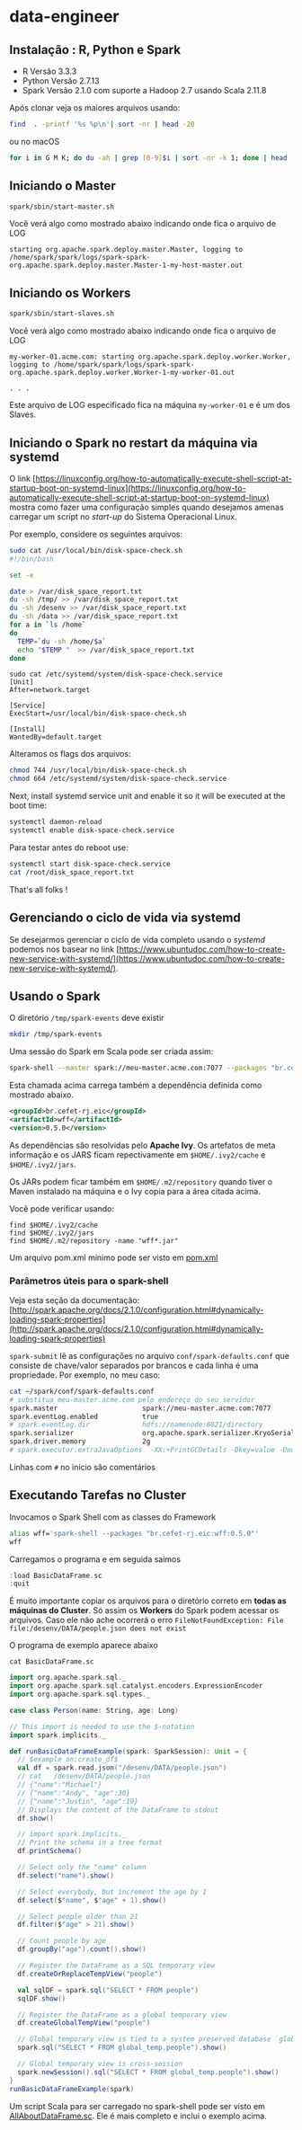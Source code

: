 # data-engineer

## Instalação : R, Python e Spark

* R Versão 3.3.3
* Python Versão 2.7.13
* Spark Versão 2.1.0 com suporte a Hadoop 2.7 usando Scala 2.11.8

Após clonar veja os maiores arquivos usando:

```bash
find  . -printf '%s %p\n'| sort -nr | head -20
```

ou no macOS

```bash
for i in G M K; do du -ah | grep [0-9]$i | sort -nr -k 1; done | head -n 11
```

## Iniciando o Master

```bash
spark/sbin/start-master.sh
```

Você verá algo como mostrado abaixo indicando onde fica o arquivo de LOG

```
starting org.apache.spark.deploy.master.Master, logging to /home/spark/spark/logs/spark-spark-org.apache.spark.deploy.master.Master-1-my-host-master.out
```




## Iniciando os Workers

```bash
spark/sbin/start-slaves.sh 
```

Você verá algo como mostrado abaixo indicando onde fica o arquivo de LOG

```
my-worker-01.acme.com: starting org.apache.spark.deploy.worker.Worker, logging to /home/spark/spark/logs/spark-spark-org.apache.spark.deploy.worker.Worker-1-my-worker-01.out

. . .

```

Este arquivo de LOG especificado fica na máquina `my-worker-01` e é um dos Slaves.

## Iniciando o Spark no restart da máquina via systemd

O link [https://linuxconfig.org/how-to-automatically-execute-shell-script-at-startup-boot-on-systemd-linux](https://linuxconfig.org/how-to-automatically-execute-shell-script-at-startup-boot-on-systemd-linux) mostra como fazer uma configuração simples quando desejamos amenas carregar um script no _start-up_ do Sistema Operacional Linux. 

Por exemplo, considere os seguintes arquivos:

```bash
sudo cat /usr/local/bin/disk-space-check.sh
#!/bin/bash

set -e 

date > /var/disk_space_report.txt
du -sh /tmp/ >> /var/disk_space_report.txt
du -sh /desenv >> /var/disk_space_report.txt
du -sh /data >> /var/disk_space_report.txt
for a in `ls /home`
do
  TEMP=`du -sh /home/$a`
  echo "$TEMP "  >> /var/disk_space_report.txt
done
```

```
sudo cat /etc/systemd/system/disk-space-check.service 
[Unit]
After=network.target

[Service]
ExecStart=/usr/local/bin/disk-space-check.sh

[Install]
WantedBy=default.target
```

Alteramos os flags dos arquivos:

```bash
chmod 744 /usr/local/bin/disk-space-check.sh
chmod 664 /etc/systemd/system/disk-space-check.service
```

Next, install systemd service unit and enable it so it will be executed at the boot time:

```bash
systemctl daemon-reload
systemctl enable disk-space-check.service
```


Para testar antes do reboot use:

```bash
systemctl start disk-space-check.service
cat /root/disk_space_report.txt 
```

That's all folks ! 


## Gerenciando o ciclo de vida via systemd

Se desejarmos gerenciar o ciclo de vida completo usando o _systemd_ podemos nos basear no link [https://www.ubuntudoc.com/how-to-create-new-service-with-systemd/](https://www.ubuntudoc.com/how-to-create-new-service-with-systemd/).


## Usando o Spark

O diretório `/tmp/spark-events` deve existir

```bash
mkdir /tmp/spark-events
```


Uma sessão do Spark em Scala pode ser criada assim:

```bash
spark-shell --master spark://meu-master.acme.com:7077 --packages "br.cefet-rj.eic:wff:0.5.0"  --num-executors 2
```

Esta chamada acima carrega também a dependência definida como mostrado abaixo.

```xml
<groupId>br.cefet-rj.eic</groupId>
<artifactId>wff</artifactId>
<version>0.5.0</version>
```

As dependências são resolvidas pelo **Apache Ivy**. Os artefatos de meta informação e os JARS ficam repectivamente em `$HOME/.ivy2/cache` e `$HOME/.ivy2/jars`.

Os JARs podem ficar também em `$HOME/.m2/repository` quando tiver o Maven instalado na máquina e o Ivy copia para a área citada acima.

Você pode verificar usando:

```
find $HOME/.ivy2/cache
find $HOME/.ivy2/jars
find $HOME/.m2/repository -name "wff*.jar"
```

Um arquivo pom.xml mínimo pode ser visto em [pom.xml](pom.xml)



### Parâmetros úteis para o spark-shell

Veja esta seção da documentação: [http://spark.apache.org/docs/2.1.0/configuration.html#dynamically-loading-spark-properties](http://spark.apache.org/docs/2.1.0/configuration.html#dynamically-loading-spark-properties)

`spark-submit`  lê as configurações no arquivo `conf/spark-defaults.conf` que consiste de chave/valor separados por brancos e cada linha é uma propriedade. Por exemplo, no meu caso:

```bash
cat ~/spark/conf/spark-defaults.conf
# substitua meu-master.acme.com pelo endereço do seu servidor
spark.master                     spark://meu-master.acme.com:7077
spark.eventLog.enabled           true
# spark.eventLog.dir             hdfs://namenode:8021/directory
spark.serializer                 org.apache.spark.serializer.KryoSerializer
spark.driver.memory              2g
# spark.executor.extraJavaOptions  -XX:+PrintGCDetails -Dkey=value -Dnumbers="one two three"
```

Linhas com `#` no início são comentários


## Executando Tarefas no Cluster

Invocamos o Spark Shell com as classes do Framework

```bash
alias wff='spark-shell --packages "br.cefet-rj.eic:wff:0.5.0"'
wff
```

Carregamos o programa e em seguida saimos 

```scala
:load BasicDataFrame.sc
:quit
```

É muito importante copiar os arquivos para o diretório correto em **todas as máquinas do Cluster**. 
Só assim os **Workers** do Spark podem acessar os arquivos. Caso ele não ache ocorrerá o erro
`FileNotFoundException: File file:/desenv/DATA/people.json does not exist`


O programa de exemplo aparece abaixo

```
cat BasicDataFrame.sc
```

```scala
import org.apache.spark.sql._
import org.apache.spark.sql.catalyst.encoders.ExpressionEncoder
import org.apache.spark.sql.types._

case class Person(name: String, age: Long)

// This import is needed to use the $-notation
import spark.implicits._

def runBasicDataFrameExample(spark: SparkSession): Unit = {
  // $example on:create_df$
  val df = spark.read.json("/desenv/DATA/people.json")
  // cat   /desenv/DATA/people.json
  // {"name":"Michael"}
  // {"name":"Andy", "age":30}
  // {"name":"Justin", "age":19}
  // Displays the content of the DataFrame to stdout
  df.show()

  // import spark.implicits._
  // Print the schema in a tree format
  df.printSchema()

  // Select only the "name" column
  df.select("name").show()

  // Select everybody, but increment the age by 1
  df.select($"name", $"age" + 1).show()

  // Select people older than 21
  df.filter($"age" > 21).show()

  // Count people by age
  df.groupBy("age").count().show()

  // Register the DataFrame as a SQL temporary view
  df.createOrReplaceTempView("people")

  val sqlDF = spark.sql("SELECT * FROM people")
  sqlDF.show()

  // Register the DataFrame as a global temporary view
  df.createGlobalTempView("people")

  // Global temporary view is tied to a system preserved database `global_temp`
  spark.sql("SELECT * FROM global_temp.people").show()

  // Global temporary view is cross-session
  spark.newSession().sql("SELECT * FROM global_temp.people").show()
}
runBasicDataFrameExample(spark)
```

Um script Scala para ser carregado no spark-shell pode ser visto em [AllAboutDataFrame.sc](AllAboutDataFrame.sc). Ele é mais completo e inclui o exemplo acima. 


```bash
```


```bash
```


```bash
```





